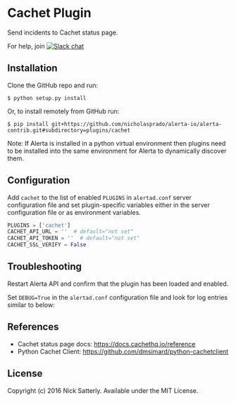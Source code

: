 Cachet Plugin
=============

Send incidents to Cachet status page.

For help, join [![Slack chat](https://img.shields.io/badge/chat-on%20slack-blue?logo=slack)](https://slack.alerta.dev)

Installation
------------

Clone the GitHub repo and run:

    $ python setup.py install

Or, to install remotely from GitHub run:

    $ pip install git+https://github.com/nicholasprado/alerta-io/alerta-contrib.git#subdirectory=plugins/cachet

Note: If Alerta is installed in a python virtual environment then plugins
need to be installed into the same environment for Alerta to dynamically
discover them.

Configuration
-------------

Add `cachet` to the list of enabled `PLUGINS` in `alertad.conf` server
configuration file and set plugin-specific variables either in the
server configuration file or as environment variables.

```python
PLUGINS = ['cachet']
CACHET_API_URL = ''  # default="not set"
CACHET_API_TOKEN = ''  # default="not set"
CACHET_SSL_VERIFY = False
```

Troubleshooting
---------------

Restart Alerta API and confirm that the plugin has been loaded and enabled.

Set `DEBUG=True` in the `alertad.conf` configuration file and look for log
entries similar to below:

References
----------

  * Cachet status page docs: https://docs.cachethq.io/reference
  * Python Cachet Client: https://github.com/dmsimard/python-cachetclient

License
-------

Copyright (c) 2016 Nick Satterly. Available under the MIT License.
